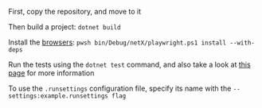First, copy the repository, and move to it
<p></p>
Then build a project: <code>dotnet build</code> 
<p></p>
Install the <a href="https://playwright.dev/dotnet/docs/browsers">browsers</a>: <code>pwsh bin/Debug/netX/playwright.ps1 install --with-deps</code>
<p></p>
Run the tests using the <code>dotnet test</code> command, and also take a look at <a href="https://playwright.dev/dotnet/docs/running-tests">this page</a> for more information 
<p></p>
To use the <code>.runsettings</code> configuration file, specify its name with the <code>--settings:example.runsettings flag</code>